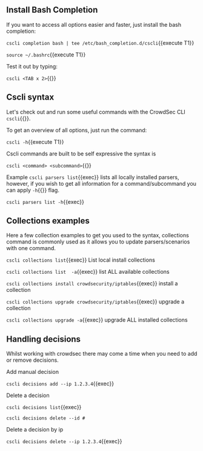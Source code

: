 ## Install Bash Completion

If you want to access all options easier and faster, just install the bash completion:

`cscli completion bash | tee /etc/bash_completion.d/cscli`{{execute T1}}

`source ~/.bashrc`{{execute T1}}

Test it out by typing: 

`cscli <TAB x 2>`{{}}

## Cscli syntax

Let's check out and run some useful commands with the CrowdSec CLI `cscli`{{}}.

To get an overview of all options, just run the command:

`cscli -h`{{execute T1}}

Cscli commands are built to be self expressive the syntax is

`cscli <command> <subcommand>`{{}}

Example `cscli parsers list`{{exec}} lists all locally installed parsers, however, if you wish to get all information for a command/subcommand you can apply `-h`{{}} flag.

`cscli parsers list -h`{{exec}}

## Collections examples

Here a few collection examples to get you used to the syntax, collections command is commonly used as it allows you to update parsers/scenarios with one command.

`cscli collections list`{{exec}} List local install collections

`cscli collections list  -a`{{exec}} list ALL available collections

`cscli collections install crowdsecurity/iptables`{{exec}} install a collection

`cscli collections upgrade crowdsecurity/iptables`{{exec}} upgrade a collection

`cscli collections upgrade -a`{{exec}} upgrade ALL installed collections

## Handling decisions

Whilst working with crowdsec there may come a time when you need to add or remove decisions.

Add manual decision

`cscli decisions add --ip 1.2.3.4`{{exec}}

Delete a decision

`cscli decisions list`{{exec}}

`cscli decisions delete --id #`

Delete a decision by ip

`cscli decisions delete --ip 1.2.3.4`{{exec}}